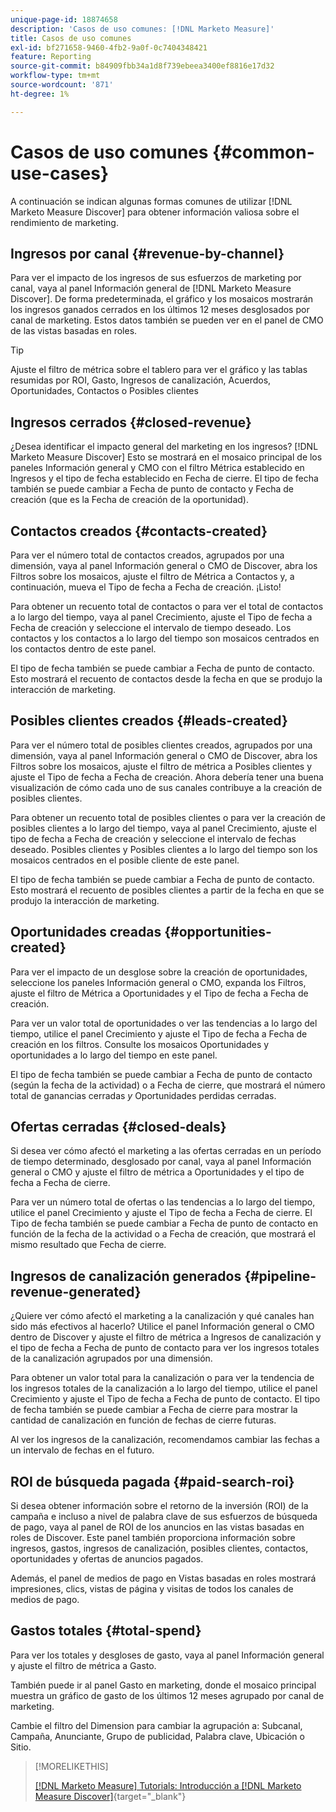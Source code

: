 ```yaml
---
unique-page-id: 18874658
description: 'Casos de uso comunes: [!DNL Marketo Measure]'
title: Casos de uso comunes
exl-id: bf271658-9460-4fb2-9a0f-0c7404348421
feature: Reporting
source-git-commit: b84909fbb34a1d8f739ebeea3400ef8816e17d32
workflow-type: tm+mt
source-wordcount: '871'
ht-degree: 1%

---
```


# Casos de uso comunes {#common-use-cases}

A continuación se indican algunas formas comunes de utilizar [!DNL Marketo Measure Discover] para obtener información valiosa sobre el rendimiento de marketing.

## Ingresos por canal {#revenue-by-channel}

Para ver el impacto de los ingresos de sus esfuerzos de marketing por canal, vaya al panel Información general de [!DNL Marketo Measure Discover]. De forma predeterminada, el gráfico y los mosaicos mostrarán los ingresos ganados cerrados en los últimos 12 meses desglosados por canal de marketing. Estos datos también se pueden ver en el panel de CMO de las vistas basadas en roles.

>[!TIP]
>
>Ajuste el filtro de métrica sobre el tablero para ver el gráfico y las tablas resumidas por ROI, Gasto, Ingresos de canalización, Acuerdos, Oportunidades, Contactos o Posibles clientes

## Ingresos cerrados {#closed-revenue}

¿Desea identificar el impacto general del marketing en los ingresos? [!DNL Marketo Measure Discover] Esto se mostrará en el mosaico principal de los paneles Información general y CMO con el filtro Métrica establecido en Ingresos y el tipo de fecha establecido en Fecha de cierre. El tipo de fecha también se puede cambiar a Fecha de punto de contacto y Fecha de creación (que es la Fecha de creación de la oportunidad).

## Contactos creados {#contacts-created}

Para ver el número total de contactos creados, agrupados por una dimensión, vaya al panel Información general o CMO de Discover, abra los Filtros sobre los mosaicos, ajuste el filtro de Métrica a Contactos y, a continuación, mueva el Tipo de fecha a Fecha de creación. ¡Listo!

Para obtener un recuento total de contactos o para ver el total de contactos a lo largo del tiempo, vaya al panel Crecimiento, ajuste el Tipo de fecha a Fecha de creación y seleccione el intervalo de tiempo deseado. Los contactos y los contactos a lo largo del tiempo son mosaicos centrados en los contactos dentro de este panel.

El tipo de fecha también se puede cambiar a Fecha de punto de contacto. Esto mostrará el recuento de contactos desde la fecha en que se produjo la interacción de marketing.

## Posibles clientes creados {#leads-created}

Para ver el número total de posibles clientes creados, agrupados por una dimensión, vaya al panel Información general o CMO de Discover, abra los Filtros sobre los mosaicos, ajuste el filtro de métrica a Posibles clientes y ajuste el Tipo de fecha a Fecha de creación. Ahora debería tener una buena visualización de cómo cada uno de sus canales contribuye a la creación de posibles clientes.

Para obtener un recuento total de posibles clientes o para ver la creación de posibles clientes a lo largo del tiempo, vaya al panel Crecimiento, ajuste el tipo de fecha a Fecha de creación y seleccione el intervalo de fechas deseado. Posibles clientes y Posibles clientes a lo largo del tiempo son los mosaicos centrados en el posible cliente de este panel.

El tipo de fecha también se puede cambiar a Fecha de punto de contacto. Esto mostrará el recuento de posibles clientes a partir de la fecha en que se produjo la interacción de marketing.

## Oportunidades creadas {#opportunities-created}

Para ver el impacto de un desglose sobre la creación de oportunidades, seleccione los paneles Información general o CMO, expanda los Filtros, ajuste el filtro de Métrica a Oportunidades y el Tipo de fecha a Fecha de creación.

Para ver un valor total de oportunidades o ver las tendencias a lo largo del tiempo, utilice el panel Crecimiento y ajuste el Tipo de fecha a Fecha de creación en los filtros. Consulte los mosaicos Oportunidades y oportunidades a lo largo del tiempo en este panel.

El tipo de fecha también se puede cambiar a Fecha de punto de contacto (según la fecha de la actividad) o a Fecha de cierre, que mostrará el número total de ganancias cerradas _y_ Oportunidades perdidas cerradas.

## Ofertas cerradas {#closed-deals}

Si desea ver cómo afectó el marketing a las ofertas cerradas en un período de tiempo determinado, desglosado por canal, vaya al panel Información general o CMO y ajuste el filtro de métrica a Oportunidades y el tipo de fecha a Fecha de cierre.

Para ver un número total de ofertas o las tendencias a lo largo del tiempo, utilice el panel Crecimiento y ajuste el Tipo de fecha a Fecha de cierre. El Tipo de fecha también se puede cambiar a Fecha de punto de contacto en función de la fecha de la actividad o a Fecha de creación, que mostrará el mismo resultado que Fecha de cierre.

## Ingresos de canalización generados {#pipeline-revenue-generated}

¿Quiere ver cómo afectó el marketing a la canalización y qué canales han sido más efectivos al hacerlo? Utilice el panel Información general o CMO dentro de Discover y ajuste el filtro de métrica a Ingresos de canalización y el tipo de fecha a Fecha de punto de contacto para ver los ingresos totales de la canalización agrupados por una dimensión.

Para obtener un valor total para la canalización o para ver la tendencia de los ingresos totales de la canalización a lo largo del tiempo, utilice el panel Crecimiento y ajuste el Tipo de fecha a Fecha de punto de contacto. El tipo de fecha también se puede cambiar a Fecha de cierre para mostrar la cantidad de canalización en función de fechas de cierre futuras.

Al ver los ingresos de la canalización, recomendamos cambiar las fechas a un intervalo de fechas en el futuro.

## ROI de búsqueda pagada {#paid-search-roi}

Si desea obtener información sobre el retorno de la inversión (ROI) de la campaña e incluso a nivel de palabra clave de sus esfuerzos de búsqueda de pago, vaya al panel de ROI de los anuncios en las vistas basadas en roles de Discover. Este panel también proporciona información sobre ingresos, gastos, ingresos de canalización, posibles clientes, contactos, oportunidades y ofertas de anuncios pagados.

Además, el panel de medios de pago en Vistas basadas en roles mostrará impresiones, clics, vistas de página y visitas de todos los canales de medios de pago.

## Gastos totales {#total-spend}

Para ver los totales y desgloses de gasto, vaya al panel Información general y ajuste el filtro de métrica a Gasto.

También puede ir al panel Gasto en marketing, donde el mosaico principal muestra un gráfico de gasto de los últimos 12 meses agrupado por canal de marketing.

Cambie el filtro del Dimension para cambiar la agrupación a: Subcanal, Campaña, Anunciante, Grupo de publicidad, Palabra clave, Ubicación o Sitio.

>[!MORELIKETHIS]
>
>[[!DNL Marketo Measure] Tutorials: Introducción a [!DNL Marketo Measure Discover]](https://experienceleague.adobe.com/en/docs/marketo-measure-learn/tutorials/marketo-measure-discover/introduction-to-marketo-measure-discover){target="_blank"}
